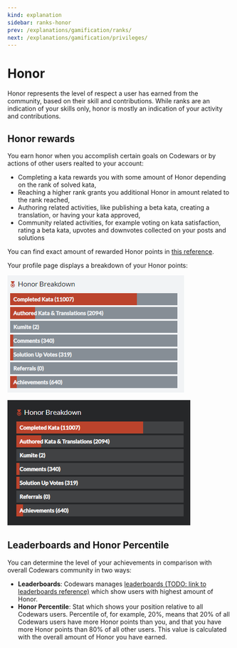 ```yaml
---
kind: explanation
sidebar: ranks-honor
prev: /explanations/gamification/ranks/
next: /explanations/gamification/privileges/
---
```


# Honor

Honor represents the level of respect a user has earned from the community, based on their skill and contributions. While ranks are an indication of your skills only, honor is mostly an indication of your activity and contributions.

## Honor rewards

You earn honor when you accomplish certain goals on Codewars or by actions of other users realted to your account:

- Completing a kata rewards you with some amount of Honor depending on the rank of solved kata,
- Reaching a higher rank grants you additional Honor in amount related to the rank reached,
- Authoring related activities, like publishing a beta kata, creating a translation, or having your kata approved,
- Community related activities, for example voting on kata satisfaction, rating a beta kata, upvotes and downvotes collected on your posts and solutions

You can find exact amount of rewarded Honor points in [this reference](/references/gamification/honor/).

Your profile page displays a breakdown of your Honor points:

<div class="block dark:hidden">

![rank progress](./img/honor-breakdown_light.png)

</div>
<div class="hidden dark:block">

![rank progress](./img/honor-breakdown_dark.png)

</div>

## Leaderboards and Honor Percentile

You can determine the level of your achievements in comparison with overall Codewars community in two ways:

- **Leaderboards**: Codewars manages [leaderboards (TODO: link to leaderboards reference)]() which show users with highest amount of Honor.
- **Honor Percentile**: Stat which shows your position relative to all Codewars users. Percentile of, for example, 20%, means that 20% of all Codewars users have more Honor points than you, and that you have more Honor points than 80% of all other users. This value is calculated with the overall amount of Honor you have earned.
